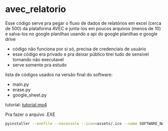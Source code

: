 # avec_relatorio

Esse código serve pra pegar o fluxo de dados de relatórios em excel (cerca de 500) da plataforma AVEC e junta-los em poucos arquivos (menos de 10) e salva-los no google planilhas usando a api do google planilhas e google drive

- código não funciona por si só, precisa de credenciais de usuário
- esse código era privado e pra deixar público tirei tudo de sensível tornando não executavel
- serve somente pra estudo 

lista de códigos usados na versão final do software:
- main.py
- erase.py
- google_sheet.py

tutorial: [tutorial.mp4](tutorial.mp4)

Pra fazer o arquivo .EXE 
```bash
pyinstaller --onefile --noconsole --icon=assets/.ico --name SOFTWARE_NAME app.py
```